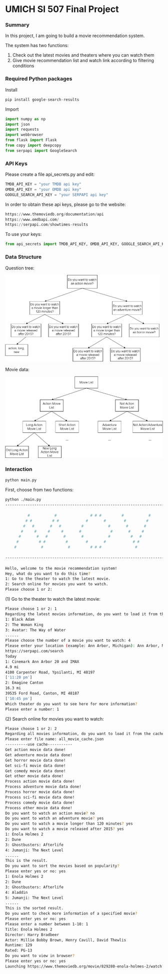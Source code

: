 # UMICH SI 507 Final Project
### Summary

In this project, I am going to build a movie recommendation system. 

The system has two functions: 

1. Check out the latest movies and theaters where you can watch them
2. Give movie recommendation list and watch link according to filtering conditions

### Required Python packages

Install

```python
pip install google-search-results
```

Import

```python
import numpy as np
import json
import requests
import webbrowser
from flask import Flask 
from copy import deepcopy
from serpapi import GoogleSearch
```

### API Keys

Please create a file api_secrets.py and edit:

```python
TMDB_API_KEY = "your TMDB api key"
OMDB_API_KEY = "your OMDB api key"
GOOGLE_SEARCH_API_KEY = "your SERPAPI api key"
```

In order to obtain these api keys, please go to the website:

```python
https://www.themoviedb.org/documentation/api
https://www.omdbapi.com/
https://serpapi.com/showtimes-results
```

To use your keys:

```python
from api_secrets import TMDB_API_KEY, OMDB_API_KEY, GOOGLE_SEARCH_API_KEY
```

### Data Structure

Question tree:

<img src="./static/4.png" style="zoom:60%;" />

Movie data:

<img src="./static/2.png" style="zoom:67%;" />

### Interaction

```bash
python main.py
```

First, choose from two functions:

```bash
python ./main.py
-------------------------------------------------------------------------------------------

          #           #               # # #         #           #      #      # # # # #
         # #         # #            #       #        #         #       #      #
        #   #       #   #         #           #       #       #        #      #
       #     #     #     #       #             #       #     #         #      # # # # #
      #       #   #       #       #           #         #   #          #      #
     #         # #         #        #       #            # #           #      #
    #           #           #         # # #               #            #      # # # # #

-------------------------------------------------------------------------------------------

Hello, welcome to the movie recommendation system!
Hey, what do you want to do this time?
1: Go to the theater to watch the latest movie.
2: Search online for movies you want to watch.
Please choose 1 or 2: 
```

(1) Go to the theater to watch the latest movie:

```bash
Please choose 1 or 2: 1
Regarding the latest movies information, do you want to load it from the cache? Please enter yes or no: no
1: Black Adam
2: The Woman King
3: Avatar: The Way of Water
......
Please choose the number of a movie you want to watch: 4
Please enter your location (example: Ann Arbor, Michigan): Ann Arbor, Michigan
https://serpapi.com/search
Today
1: Cinemark Ann Arbor 20 and IMAX
4.9 mi
4100 Carpenter Road, Ypsilanti, MI 48197
['11:20 pm']
2: Emagine Canton
16.3 mi
39535 Ford Road, Canton, MI 48187
['10:45 pm']
Which theater do you want to see here for more information?
Please enter a number: 1
```

(2) Search online for movies you want to watch:

```bash
Please choose 1 or 2: 2
Regarding all movies information, do you want to load it from the cache? Please enter yes or no: yes
Please enter file name: all_movie_cache.json
----------use cache-----------
Get action movie data done!
Get adventure movie data done!
Get horror movie data done!
Get sci-fi movie data done!
Get comedy movie data done!
Get other movie data done!
Process action movie data done!
Process adventure movie data done!
Process horror movie data done!
Process sci-fi movie data done!
Process comedy movie data done!
Process other movie data done!
Do you want to watch an action movie? no
Do you want to watch an adventure movie? yes
Do you want to watch a movie longer than 120 minutes? yes
Do you want to watch a movie released after 2015? yes
1: Enola Holmes 2
2: Dune
3: Ghostbusters: Afterlife
4: Jumanji: The Next Level
......
This is the result.
Do you want to sort the movies based on popularity?
Please enter yes or no: yes
1: Enola Holmes 2
2: Dune
3: Ghostbusters: Afterlife
4: Aladdin
5: Jumanji: The Next Level
......
This is the sorted result.
Do you want to check more information of a specified movie?
Please enter yes or no: yes
Please enter a number between 1-10: 1
Title: Enola Holmes 2
Director: Harry Bradbeer
Actor: Millie Bobby Brown, Henry Cavill, David Thewlis
Runtime: 129
Rated: PG-13
Do you want to view in browser?
Please enter yes or no: yes
Launching https://www.themoviedb.org/movie/829280-enola-holmes-2/watch?locale=US in web browser...
```

